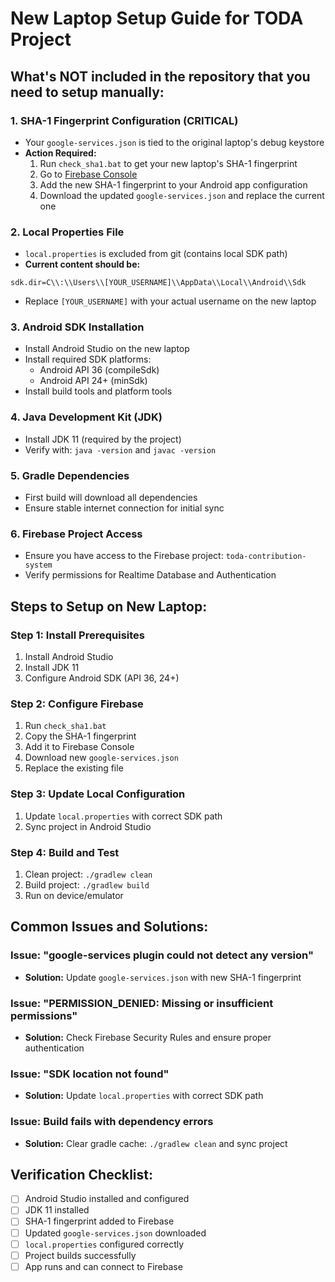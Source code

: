 # New Laptop Setup Guide for TODA Project

## What's NOT included in the repository that you need to setup manually:

### 1. **SHA-1 Fingerprint Configuration (CRITICAL)**
- Your `google-services.json` is tied to the original laptop's debug keystore
- **Action Required:**
  1. Run `check_sha1.bat` to get your new laptop's SHA-1 fingerprint
  2. Go to [Firebase Console](https://console.firebase.google.com/project/toda-contribution-system/settings/general)
  3. Add the new SHA-1 fingerprint to your Android app configuration
  4. Download the updated `google-services.json` and replace the current one

### 2. **Local Properties File**
- `local.properties` is excluded from git (contains local SDK path)
- **Current content should be:**
```
sdk.dir=C\\:\\Users\\[YOUR_USERNAME]\\AppData\\Local\\Android\\Sdk
```
- Replace `[YOUR_USERNAME]` with your actual username on the new laptop

### 3. **Android SDK Installation**
- Install Android Studio on the new laptop
- Install required SDK platforms:
  - Android API 36 (compileSdk)
  - Android API 24+ (minSdk)
- Install build tools and platform tools

### 4. **Java Development Kit (JDK)**
- Install JDK 11 (required by the project)
- Verify with: `java -version` and `javac -version`

### 5. **Gradle Dependencies**
- First build will download all dependencies
- Ensure stable internet connection for initial sync

### 6. **Firebase Project Access**
- Ensure you have access to the Firebase project: `toda-contribution-system`
- Verify permissions for Realtime Database and Authentication

## Steps to Setup on New Laptop:

### Step 1: Install Prerequisites
1. Install Android Studio
2. Install JDK 11
3. Configure Android SDK (API 36, 24+)

### Step 2: Configure Firebase
1. Run `check_sha1.bat`
2. Copy the SHA-1 fingerprint
3. Add it to Firebase Console
4. Download new `google-services.json`
5. Replace the existing file

### Step 3: Update Local Configuration
1. Update `local.properties` with correct SDK path
2. Sync project in Android Studio

### Step 4: Build and Test
1. Clean project: `./gradlew clean`
2. Build project: `./gradlew build`
3. Run on device/emulator

## Common Issues and Solutions:

### Issue: "google-services plugin could not detect any version"
- **Solution:** Update `google-services.json` with new SHA-1 fingerprint

### Issue: "PERMISSION_DENIED: Missing or insufficient permissions"
- **Solution:** Check Firebase Security Rules and ensure proper authentication

### Issue: "SDK location not found"
- **Solution:** Update `local.properties` with correct SDK path

### Issue: Build fails with dependency errors
- **Solution:** Clear gradle cache: `./gradlew clean` and sync project

## Verification Checklist:
- [ ] Android Studio installed and configured
- [ ] JDK 11 installed
- [ ] SHA-1 fingerprint added to Firebase
- [ ] Updated `google-services.json` downloaded
- [ ] `local.properties` configured correctly
- [ ] Project builds successfully
- [ ] App runs and can connect to Firebase
